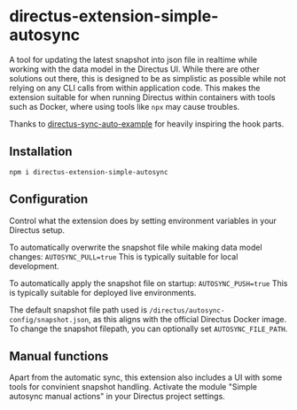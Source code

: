 # directus-extension-simple-autosync

A tool for updating the latest snapshot into json file in realtime while working with the data model in the Directus UI. While there are other solutions out there, this is designed to be as simplistic as possible while not relying on any CLI calls from within application code. This makes the extension suitable for when running Directus within containers with tools such as Docker, where using tools like `npx` may cause troubles.

Thanks to [directus-sync-auto-example](https://github.com/denkan/directus-sync-auto-example) for heavily inspiring the hook parts.

## Installation

`npm i directus-extension-simple-autosync`

## Configuration
Control what the extension does by setting environment variables in your Directus setup.

To automatically overwrite the snapshot file while making data model changes:
`AUTOSYNC_PULL=true`
This is typically suitable for local development.

To automatically apply the snapshot file on startup:
`AUTOSYNC_PUSH=true`
This is typically suitable for deployed live environments.

The default snapshot file path used is `/directus/autosync-config/snapshot.json`, as this aligns with the official Directus Docker image. To change the snapshot filepath, you can optionally set `AUTOSYNC_FILE_PATH`.

## Manual functions

Apart from the automatic sync, this extension also includes a UI with some tools for convinient snapshot handling. Activate the module "Simple autosync manual actions" in your Directus project settings.
